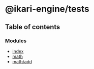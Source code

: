 # @ikari-engine/tests

## Table of contents

### Modules

- [index](../wiki/index)
- [math](../wiki/math)
- [math/add](../wiki/math.add)
